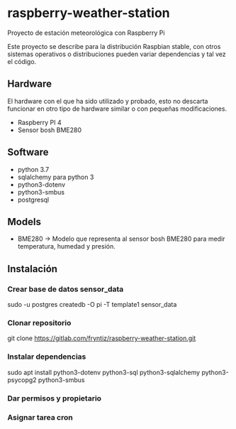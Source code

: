 # raspberry-weather-station

Proyecto de estación meteorológica con Raspberry Pi

Este proyecto se describe para la distribución Raspbian stable, con otros 
sistemas operativos o distribuciones pueden variar dependencias y tal vez
el código.

## Hardware 

El hardware con el que ha sido utilizado y probado, esto no descarta funcionar
en otro tipo de hardware similar o con pequeñas modificaciones.

- Raspberry PI 4
- Sensor bosh BME280


## Software

- python 3.7
- sqlalchemy para python 3
- python3-dotenv
- python3-smbus
- postgresql

## Models

- BME280 → Modelo que representa al sensor bosh BME280 para medir 
temperatura, humedad y presión.

## Instalación

### Crear base de datos sensor_data

sudo -u postgres createdb -O pi -T template1 sensor_data

### Clonar repositorio

git clone https://gitlab.com/fryntiz/raspberry-weather-station.git


### Instalar dependencias

sudo apt install python3-dotenv python3-sql python3-sqlalchemy python3-psycopg2 python3-smbus

### Dar permisos y propietario

### Asignar tarea cron